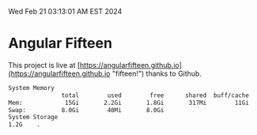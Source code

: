 Wed Feb 21 03:13:01 AM EST 2024

# Angular Fifteen


This project is live at [https://angularfifteen.github.io](https://angularfifteen.github.io "fifteen!") thanks to Github.

```bash
System Memory
               total        used        free      shared  buff/cache   available
Mem:            15Gi       2.2Gi       1.8Gi       317Mi        11Gi        13Gi
Swap:          8.0Gi        40Mi       8.0Gi
System Storage
1.2G	.
```
